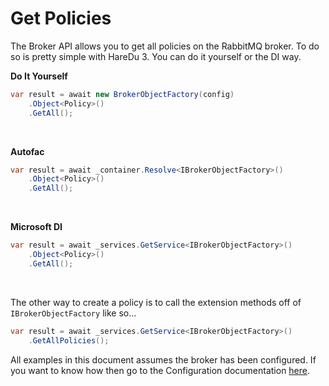 # Get Policies

The Broker API allows you to get all policies on the RabbitMQ broker. To do so is pretty simple with HareDu 3. You can do it yourself or the DI way.

**Do It Yourself**

```c#
var result = await new BrokerObjectFactory(config)
    .Object<Policy>()
    .GetAll();
```
<br>

**Autofac**

```c#
var result = await _container.Resolve<IBrokerObjectFactory>()
    .Object<Policy>()
    .GetAll();
```
<br>

**Microsoft DI**

```c#
var result = await _services.GetService<IBrokerObjectFactory>()
    .Object<Policy>()
    .GetAll();
```
<br>

The other way to create a policy is to call the extension methods off of ```IBrokerObjectFactory``` like so...

```c#
var result = await _services.GetService<IBrokerObjectFactory>()
    .GetAllPolicies();
```

All examples in this document assumes the broker has been configured. If you want to know how then go to the Configuration documentation [here](https://github.com/ahives/HareDu3/blob/master/docs/configuration.md).


